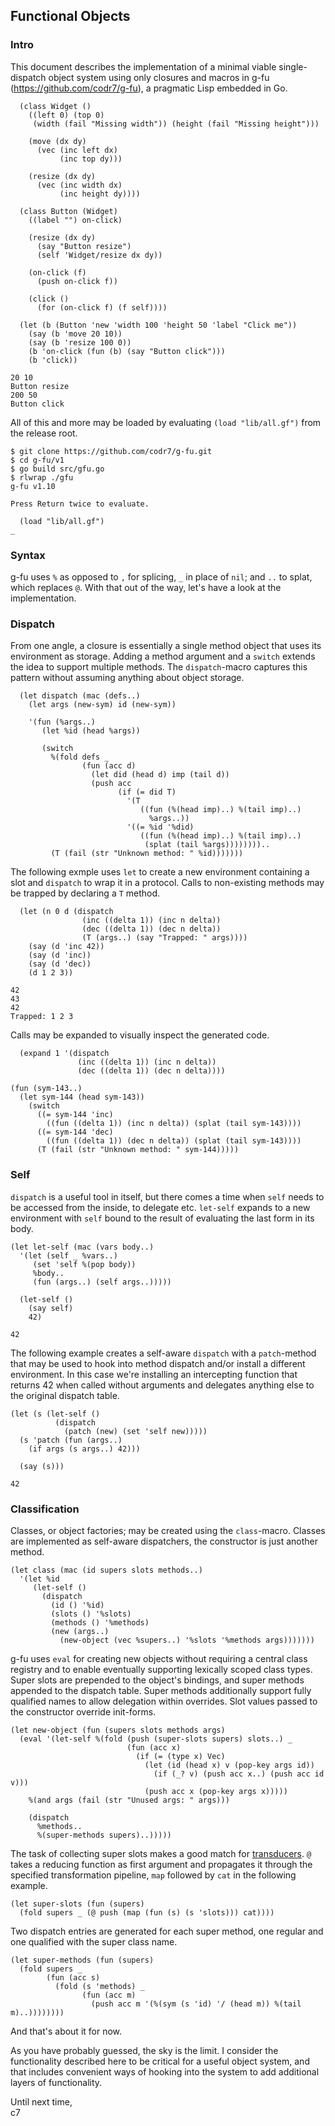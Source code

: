 ## Functional Objects

### Intro 
This document describes the implementation of a minimal viable single-dispatch object system using only closures and macros in g-fu (https://github.com/codr7/g-fu), a pragmatic Lisp embedded in Go.

```
  (class Widget ()
    ((left 0) (top 0)
     (width (fail "Missing width")) (height (fail "Missing height")))
  
    (move (dx dy)
      (vec (inc left dx)
           (inc top dy)))

    (resize (dx dy)
      (vec (inc width dx)
           (inc height dy))))

  (class Button (Widget)
    ((label "") on-click)

    (resize (dx dy)
      (say "Button resize")
      (self 'Widget/resize dx dy))

    (on-click (f)
      (push on-click f))

    (click ()
      (for (on-click f) (f self))))

  (let (b (Button 'new 'width 100 'height 50 'label "Click me"))
    (say (b 'move 20 10))
    (say (b 'resize 100 0))
    (b 'on-click (fun (b) (say "Button click")))
    (b 'click))

20 10
Button resize
200 50
Button click
```

All of this and more may be loaded by evaluating `(load "lib/all.gf")` from the release root.

```
$ git clone https://github.com/codr7/g-fu.git
$ cd g-fu/v1
$ go build src/gfu.go
$ rlwrap ./gfu
g-fu v1.10

Press Return twice to evaluate.

  (load "lib/all.gf")
_
```

### Syntax
g-fu uses `%` as opposed to `,` for splicing, `_` in place of `nil`; and `..` to splat, which replaces `@`. With that out of the way, let's have a look at the implementation.

### Dispatch
From one angle, a closure is essentially a single method object that uses its environment as storage. Adding a method argument and a `switch` extends the idea to support multiple methods. The `dispatch`-macro captures this pattern without assuming anything about object storage.

```
  (let dispatch (mac (defs..)
    (let args (new-sym) id (new-sym))
  
    '(fun (%args..)
       (let %id (head %args))
     
       (switch
         %(fold defs _
                (fun (acc d)
                  (let did (head d) imp (tail d))
                  (push acc
                        (if (= did T)
                          '(T
                             ((fun (%(head imp)..) %(tail imp)..)
                               %args..))
                          '((= %id '%did)
                             ((fun (%(head imp)..) %(tail imp)..)
                              (splat (tail %args))))))))..
         (T (fail (str "Unknown method: " %id)))))))
```

The following exmple uses `let` to create a new environment containing a slot and `dispatch` to wrap it in a protocol. Calls to non-existing methods may be trapped by declaring a `T` method.

```
  (let (n 0 d (dispatch
                (inc ((delta 1)) (inc n delta))
                (dec ((delta 1)) (dec n delta))
                (T (args..) (say "Trapped: " args))))
    (say (d 'inc 42))
    (say (d 'inc))
    (say (d 'dec))
    (d 1 2 3))

42
43
42
Trapped: 1 2 3
```

Calls may be expanded to visually inspect the generated code.

```
  (expand 1 '(dispatch
               (inc ((delta 1)) (inc n delta))
               (dec ((delta 1)) (dec n delta))))

(fun (sym-143..)
  (let sym-144 (head sym-143))
    (switch
      ((= sym-144 'inc)
        ((fun ((delta 1)) (inc n delta)) (splat (tail sym-143))))
      ((= sym-144 'dec)
        ((fun ((delta 1)) (dec n delta)) (splat (tail sym-143))))
      (T (fail (str "Unknown method: " sym-144)))))
```

### Self
`dispatch` is a useful tool in itself, but there comes a time when `self` needs to be accessed from the inside, to delegate etc. `let-self` expands to a new environment with `self` bound to the result of evaluating the last form in its body.

```
(let let-self (mac (vars body..)
  '(let (self _ %vars..)
     (set 'self %(pop body))
     %body..
     (fun (args..) (self args..)))))
```
```
  (let-self ()
    (say self)
    42)

42
```

The following example creates a self-aware `dispatch` with a `patch`-method that may be used to hook into method dispatch and/or install a different environment. In this case we're installing an intercepting function that returns 42 when called without arguments and delegates anything else to the original dispatch table.

```
(let (s (let-self ()
          (dispatch
            (patch (new) (set 'self new)))))
  (s 'patch (fun (args..)
    (if args (s args..) 42)))
    
  (say (s)))

42
```

### Classification
Classes, or object factories; may be created using the `class`-macro. Classes are implemented as self-aware dispatchers, the constructor is just another method.

```
(let class (mac (id supers slots methods..)
  '(let %id
     (let-self ()
       (dispatch
         (id () '%id)
         (slots () '%slots)
         (methods () '%methods)
         (new (args..)
           (new-object (vec %supers..) '%slots '%methods args)))))))
```

g-fu uses `eval` for creating new objects without requiring a central class registry and to enable eventually supporting lexically scoped class types. Super slots are prepended to the object's bindings, and super methods appended to the dispatch table. Super methods additionally support fully qualified names to allow delegation within overrides. Slot values passed to the constructor override init-forms.

```
(let new-object (fun (supers slots methods args)
  (eval '(let-self %(fold (push (super-slots supers) slots..) _
                          (fun (acc x)
                            (if (= (type x) Vec)
                              (let (id (head x) v (pop-key args id))
                                (if (_? v) (push acc x..) (push acc id v)))
                              (push acc x (pop-key args x)))))
    %(and args (fail (str "Unused args: " args)))
    
    (dispatch
      %methods..
      %(super-methods supers)..)))))
```

The task of collecting super slots makes a good match for [transducers](https://github.com/codr7/g-fu/blob/master/v1/lib/iter.gf). `@` takes a reducing function as first argument and propagates it through the specified transformation pipeline, `map` followed by `cat` in the following example.

```
(let super-slots (fun (supers)
  (fold supers _ (@ push (map (fun (s) (s 'slots))) cat))))
```

Two dispatch entries are generated for each super method, one regular and one qualified with the super class name.

```
(let super-methods (fun (supers)
  (fold supers _
        (fun (acc s)
          (fold (s 'methods) _
                (fun (acc m)
                  (push acc m '(%(sym (s 'id) '/ (head m)) %(tail m)..))))))))
```

And that's about it for now.<br/>

As you have probably guessed, the sky is the limit. I consider the functionality described here to be critical for a useful object system, and that includes convenient ways of hooking into the system to add additional layers of functionality.<br/>

Until next time,<br/>
c7
